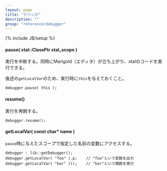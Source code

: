 ```yaml
---
layout: page
title: "デバッガ"
description: ""
group: "reference/debugger"
---
```

{% include JB/setup %}

#### pause( xtal::ClassPtr xtal_scope )
実行を中断する。同時にMarigold（エディタ）が立ち上がり、xtalのコードを実行できる。

後述の`getLocalVar`のため、実行時に`this`を与えておくこと。

    debugger.pause( this );

#### resume()
実行を再開する。

    debugger.resume();

#### getLocalVar( const char* name )
`pause`時に与えたスコープで指定した名前の変数にアクセスする。

    debugger : lib::getDebugger();
    debugger.getLocalVar( "foo" ).p;    // "foo"という変数を出力
    debugger.getLocalVar( "bar" )();    // "bar"という関数を実行
